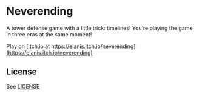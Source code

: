 # Neverending

A tower defense game with a little trick: timelines! You’re playing the game in three eras at the same moment!

Play on [Itch.io at https://elanis.itch.io/neverending](https://elanis.itch.io/neverending)

## License

See [LICENSE](https://github.com/Dysnomia-Studio/neverending/blob/main/LICENSE)